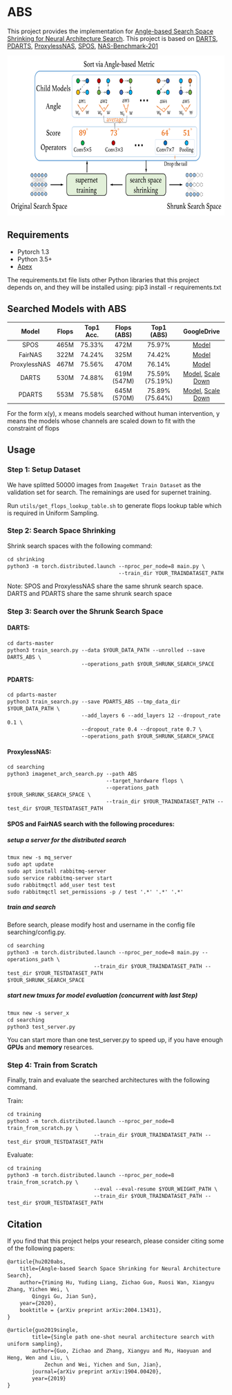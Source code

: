 # ABS
This project provides the implementation for [Angle-based Search Space Shrinking for Neural Architecture Search](https://arxiv.org/abs/2004.13431). This project is based on [DARTS](https://github.com/quark0/darts), [PDARTS](https://github.com/chenxin061/pdarts), [ProxylessNAS](https://github.com/mit-han-lab/ProxylessNAS), [SPOS](https://github.com/megvii-model/SinglePathOneShot), [NAS-Benchmark-201](https://github.com/D-X-Y/AutoDL-Projects)

<!-- ![introduce image](image/pipeline.png) -->
<img width="740" height="370" src="figure/pipeline.png"/>

## Requirements
- Pytorch 1.3
- Python 3.5+
- [Apex](https://github.com/NVIDIA/apex)

The requirements.txt file lists other Python libraries that this project depends on, and they will be installed using:
pip3 install -r requirements.txt

## Searched Models with ABS

| Model | Flops | Top1 Acc. | Flops (ABS) | Top1 (ABS) | GoogleDrive |
| :---: | :---: | :---: | :---: | :---: | :---: |
|  SPOS  |  465M | 75.33% | 472M	| 75.97% | [Model](https://drive.google.com/file/d/1mDgSi2LisO6OCimL3otNN8FCXvn1niEQ/view?usp=sharing)|
|  FairNAS | 322M | 74.24% | 325M | 74.42% | [Model](https://drive.google.com/file/d/1NhlkDH2TM-fBv20U45RSmGr7nDQLnDa4/view?usp=sharing)|
|  ProxylessNAS | 467M | 75.56% | 470M	| 76.14% | [Model](https://drive.google.com/file/d/1XczhRsSCXT7Ue__TikldblyoHFehkgsK/view?usp=sharing)|
|  DARTS | 530M | 74.88% | 619M (547M)	| 75.59% (75.19%) | [Model](https://drive.google.com/file/d/1mOC1g7NAzSazg9yFFwWyyVLj9or6dJG2/view?usp=sharing), [Scale Down](https://drive.google.com/file/d/19XJJT6-N3leZzsDwh5Jlbhczoo4fkcuX/view?usp=sharing)|
|  PDARTS | 553M | 75.58% | 645M (570M)| 75.89% (75.64%) | [Model](https://drive.google.com/file/d/1xSurlv5bzQ4rTIIbueoe8qhigW1X00dS/view?usp=sharing), [Scale Down](https://drive.google.com/file/d/1nfomE9euuBWhNlwGa-jp3ldczVnTp1cz/view?usp=sharing)|

For the form x(y), x means models searched without human intervention, y means the models whose channels are scaled down to fit with the constraint of flops

## Usage
### Step 1: Setup Dataset
We have splitted 50000 images from `ImageNet Train Dataset` as the validation set for search. The remainings are used for supernet training.

Run `utils/get_flops_lookup_table.sh` to generate flops lookup table which is required in Uniform Sampling.

### Step 2: Search Space Shrinking
Shrink search spaces with the following command:
```
cd shrinking
python3 -m torch.distributed.launch --nproc_per_node=8 main.py \
                                    --train_dir YOUR_TRAINDATASET_PATH
```
Note: SPOS and ProxylessNAS share the same shrunk search space. DARTS and PDARTS share the same shrunk search space

### Step 3: Search over the Shrunk Search Space
#### DARTS:
```
cd darts-master
python3 train_search.py --data $YOUR_DATA_PATH --unrolled --save DARTS_ABS \
						--operations_path $YOUR_SHRUNK_SEARCH_SPACE
```

#### PDARTS:
```
cd pdarts-master
python3 train_search.py --save PDARTS_ABS --tmp_data_dir $YOUR_DATA_PATH \
						--add_layers 6 --add_layers 12 --dropout_rate 0.1 \
						--dropout_rate 0.4 --dropout_rate 0.7 \
						--operations_path $YOUR_SHRUNK_SEARCH_SPACE

```

#### ProxylessNAS:
```
cd searching
python3 imagenet_arch_search.py --path ABS 
                                --target_hardware flops \
                                --operations_path $YOUR_SHRUNK_SEARCH_SPACE \
                                --train_dir $YOUR_TRAINDATASET_PATH --test_dir $YOUR_TESTDATASET_PATH
```

#### SPOS and FairNAS search with the following procedures:

##### setup a server for the distributed search
```
tmux new -s mq_server
sudo apt update
sudo apt install rabbitmq-server
sudo service rabbitmq-server start
sudo rabbitmqctl add_user test test
sudo rabbitmqctl set_permissions -p / test '.*' '.*' '.*'
```

##### train and search
Before search, please modify host and username in the config file searching/config.py.
```
cd searching
python3 -m torch.distributed.launch --nproc_per_node=8 main.py --operations_path \
                            --train_dir $YOUR_TRAINDATASET_PATH --test_dir $YOUR_TESTDATASET_PATH
$YOUR_SHRUNK_SEARCH_SPACE
```

##### start new tmuxs for model evaluation (concurrent with last Step)
```
tmux new -s server_x
cd searching
python3 test_server.py
```
You can start more than one test_server.py to speed up, if you have enough **GPUs** and **memory** researces.

### Step 4: Train from Scratch

Finally, train and evaluate the searched architectures with the following command.

Train:

```
cd training
python3 -m torch.distributed.launch --nproc_per_node=8 train_from_scratch.py \
                            --train_dir $YOUR_TRAINDATASET_PATH --test_dir $YOUR_TESTDATASET_PATH
```

Evaluate:

```
cd training
python3 -m torch.distributed.launch --nproc_per_node=8 train_from_scratch.py \
                            --eval --eval-resume $YOUR_WEIGHT_PATH \
                            --train_dir $YOUR_TRAINDATASET_PATH --test_dir $YOUR_TESTDATASET_PATH
```

## Citation
If you find that this project helps your research, please consider citing some of the following papers:

```
@article{hu2020abs,
    title={Angle-based Search Space Shrinking for Neural Architecture Search},
    author={Yiming Hu, Yuding Liang, Zichao Guo, Ruosi Wan, Xiangyu Zhang, Yichen Wei, \
    	Qingyi Gu, Jian Sun},
    year={2020},
    booktitle = {arXiv preprint arXiv:2004.13431},
}
```

```
@article{guo2019single,
        title={Single path one-shot neural architecture search with uniform sampling},
        author={Guo, Zichao and Zhang, Xiangyu and Mu, Haoyuan and Heng, Wen and Liu, \
        	Zechun and Wei, Yichen and Sun, Jian},
        journal={arXiv preprint arXiv:1904.00420},
        year={2019}
}
```
